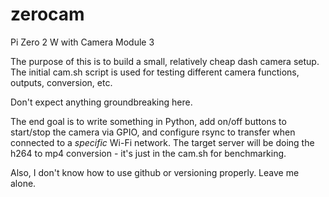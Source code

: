 # zerocam
Pi Zero 2 W with Camera Module 3

The purpose of this is to build a small, relatively cheap dash camera setup.  The initial cam.sh script is used for testing different camera functions, outputs, conversion, etc.  

Don't expect anything groundbreaking here.  

The end goal is to write something in Python, add on/off buttons to start/stop the camera via GPIO, and configure rsync to transfer when connected to a <i>specific</i> Wi-Fi network.  The target server will be doing the h264 to mp4 conversion - it's just in the cam.sh for benchmarking.


Also, I don't know how to use github or versioning properly.  Leave me alone.

